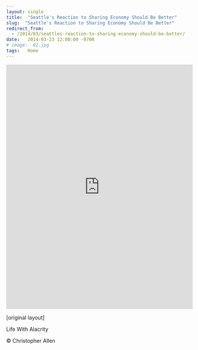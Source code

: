 ```yaml
---
layout: single
title:  "Seattle's Reaction to Sharing Economy Should Be Better"
slug:  "Seattle's Reaction to Sharing Economy Should Be Better"
redirect_from:
  - /2014/03/seattles-reaction-to-sharing-economy-should-be-better/
date:   2014-03-23 12:00:00 -0700
# image:  02.jpg
tags:   Home
---
```


<iframe src="https://www.facebook.com/plugins/post.php?href=https%3A%2F%2Fwww.facebook.com%2FChristopherRayAllen%2Fposts%2F10152306752635540&show_text=true&width=500" width="500" height="654" style="border:none;overflow:hidden" scrolling="no" frameborder="0" allowfullscreen="true" allow="autoplay; clipboard-write; encrypted-media; picture-in-picture; web-share"></iframe>


[original layout]

Life With Alacrity

© Christopher Allen